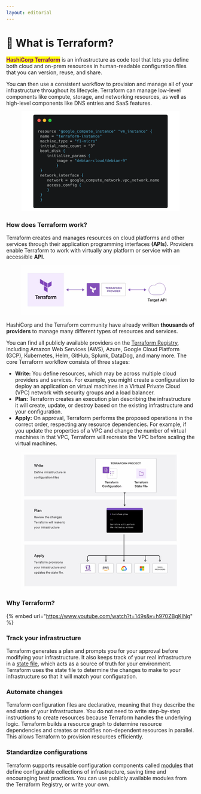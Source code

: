 ```yaml
---
layout: editorial
---
```


# 🦠 What is Terraform?

<mark style="color:purple;">**HashiCorp Terraform**</mark> is an infrastructure as code tool that lets you define both cloud and on-prem resources in human-readable configuration files that you can version, reuse, and share.

You can then use a consistent workflow to provision and manage all of your infrastructure throughout its lifecycle. Terraform can manage low-level components like compute, storage, and networking resources, as well as high-level components like DNS entries and SaaS features.

<figure><img src=".gitbook/assets/image (8).png" alt=""><figcaption></figcaption></figure>

### How does Terraform work? <a href="#how-does-terraform-work" id="how-does-terraform-work"></a>

Terraform creates and manages resources on cloud platforms and other services through their application programming interfaces **(APIs).** Providers enable Terraform to work with virtually any platform or service with an accessible **API.**

<figure><img src=".gitbook/assets/image (6).png" alt=""><figcaption></figcaption></figure>

HashiCorp and the Terraform community have already written **thousands of providers** to manage many different types of resources and services.&#x20;

You can find all publicly available providers on the [Terraform Registry](https://registry.terraform.io/), including Amazon Web Services (AWS), Azure, Google Cloud Platform (GCP), Kubernetes, Helm, GitHub, Splunk, DataDog, and many more. The core Terraform workflow consists of three stages:

* **Write:** You define resources, which may be across multiple cloud providers and services. For example, you might create a configuration to deploy an application on virtual machines in a Virtual Private Cloud (VPC) network with security groups and a load balancer.
* **Plan:** Terraform creates an execution plan describing the infrastructure it will create, update, or destroy based on the existing infrastructure and your configuration.
* **Apply:** On approval, Terraform performs the proposed operations in the correct order, respecting any resource dependencies. For example, if you update the properties of a VPC and change the number of virtual machines in that VPC, Terraform will recreate the VPC before scaling the virtual machines.

<figure><img src=".gitbook/assets/image.png" alt=""><figcaption></figcaption></figure>

### Why Terraform? <a href="#why-terraform" id="why-terraform"></a>

{% embed url="https://www.youtube.com/watch?t=149s&v=h970ZBgKINg" %}

### Track your infrastructure <a href="#track-your-infrastructure" id="track-your-infrastructure"></a>

Terraform generates a plan and prompts you for your approval before modifying your infrastructure. It also keeps track of your real infrastructure in a [state file](https://developer.hashicorp.com/terraform/language/state), which acts as a source of truth for your environment. Terraform uses the state file to determine the changes to make to your infrastructure so that it will match your configuration.

### Automate changes <a href="#automate-changes" id="automate-changes"></a>

Terraform configuration files are declarative, meaning that they describe the end state of your infrastructure. You do not need to write step-by-step instructions to create resources because Terraform handles the underlying logic. Terraform builds a resource graph to determine resource dependencies and creates or modifies non-dependent resources in parallel. This allows Terraform to provision resources efficiently.

### Standardize configurations <a href="#standardize-configurations" id="standardize-configurations"></a>

Terraform supports reusable configuration components called [modules](https://developer.hashicorp.com/terraform/language/modules) that define configurable collections of infrastructure, saving time and encouraging best practices. You can use publicly available modules from the Terraform Registry, or write your own.
